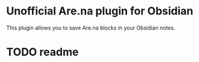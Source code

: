 # Unofficial Are.na plugin for Obsidian

This plugin allows you to save Are.na blocks in your Obsidian notes.

# TODO readme
